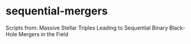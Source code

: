 # sequential-mergers
Scripts from: Massive Stellar Triples Leading to Sequential Binary Black-Hole Mergers in the Field
